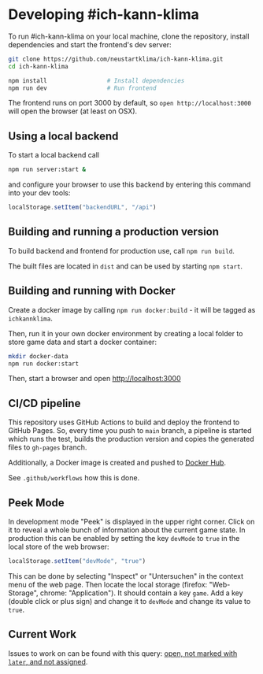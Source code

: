 # Developing #ich-kann-klima

To run #ich-kann-klima on your local machine, clone the repository, install dependencies and start the frontend's dev server:

```bash
git clone https://github.com/neustartklima/ich-kann-klima.git
cd ich-kann-klima

npm install                 # Install dependencies
npm run dev                 # Run frontend
```

The frontend runs on port 3000 by default, so `open http://localhost:3000` will open the browser (at least on OSX).

## Using a local backend

To start a local backend call

```zsh
npm run server:start &
```

and configure your browser to use this backend by entering this command into your dev tools:

```javascript
localStorage.setItem("backendURL", "/api")
```

## Building and running a production version

To build backend and frontend for production use, call `npm run build`.

The built files are located in `dist` and can be used by starting `npm start`.

## Building and running with Docker

Create a docker image by calling `npm run docker:build` - it will be tagged as `ichkannklima`.

Then, run it in your own docker environment by creating a local folder to store game data and start a docker container:

```zsh
mkdir docker-data
npm run docker:start
```

Then, start a browser and open [http://localhost:3000](http://localhost:3000)

## CI/CD pipeline

This repository uses GitHub Actions to build and deploy the frontend to GitHub Pages. So, every time you push to `main` branch,
a pipeline is started which runs the test, builds the production version and copies the generated files to `gh-pages` branch.

Additionally, a Docker image is created and pushed to [Docker Hub](https://hub.docker.com/repository/docker/neustartklima/ich-kann-klima).

See `.github/workflows` how this is done.

## Peek Mode

In development mode "Peek" is displayed in the upper right corner. Click on it to reveal
a whole bunch of information about the current game state.
In production this can be enabled by setting the key `devMode` to `true` in
the local store of the web browser:

```javascript
localStorage.setItem("devMode", "true")
```

This can be done by selecting "Inspect" or "Untersuchen" in the context menu of the web page.
Then locate the local storage (firefox: "Web-Storage", chrome: "Application").
It should contain a key `game`.
Add a key (double click or plus sign) and change it to `devMode` and change its value to `true`.

## Current Work

Issues to work on can be found with this query:
[open, not marked with `later`, and not assigned](https://github.com/neustartklima/ich-kann-klima/issues?q=is%3Aissue+is%3Aopen+-label%3Alater+no%3Aassignee+sort%3Aupdated-desc).
